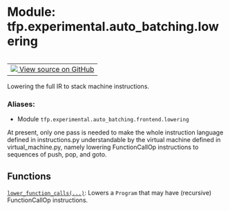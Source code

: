 <div itemscope itemtype="http://developers.google.com/ReferenceObject">
<meta itemprop="name" content="tfp.experimental.auto_batching.lowering" />
<meta itemprop="path" content="Stable" />
</div>

# Module: tfp.experimental.auto_batching.lowering


<table class="tfo-notebook-buttons tfo-api" align="left">

<td>
  <a target="_blank" href="https://github.com/tensorflow/probability/blob/master/tensorflow_probability/python/experimental/auto_batching/lowering.py">
    <img src="https://www.tensorflow.org/images/GitHub-Mark-32px.png" />
    View source on GitHub
  </a>
</td></table>



Lowering the full IR to stack machine instructions.

### Aliases:

* Module `tfp.experimental.auto_batching.frontend.lowering`


<!-- Placeholder for "Used in" -->

At present, only one pass is needed to make the whole instruction
language defined in instructions.py understandable by the virtual
machine defined in virtual_machine.py, namely lowering FunctionCallOp
instructions to sequences of push, pop, and goto.

## Functions

[`lower_function_calls(...)`](../../../tfp/experimental/auto_batching/lowering/lower_function_calls.md): Lowers a `Program` that may have (recursive) FunctionCallOp instructions.

